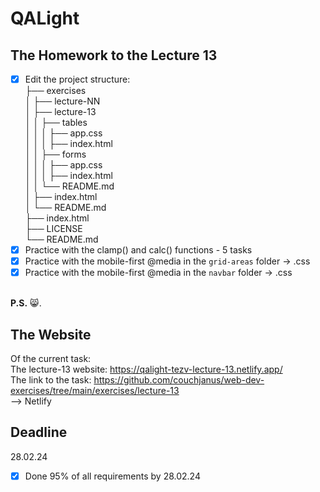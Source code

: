 # QALight
## The Homework to the Lecture 13

- [x] Edit the project structure:<br>
├── exercises<br>
│   ├── lecture-NN<br>
│   ├── lecture-13<br>
│   │   ├── tables<br>
│   │   │     ├── app.css<br>
│   │   │     ├── index.html<br>
│   │   ├── forms<br>
│   │   │     ├── app.css<br>
│   │   │     ├── index.html<br>
│   │   └── README.md<br>
│   ├── index.html <br>
│   └── README.md<br>
├── index.html<br>
├── LICENSE<br>
└── README.md<br>
- [x] Practice with the clamp() and calc() functions - 5 tasks <br>
- [x] Practice with the mobile-first @media in the `grid-areas` folder -> .css <br>
- [x] Practice with the mobile-first @media in the `navbar` folder -> .css
<br><br>

**P.S.** 😸.

## The Website
Of the current task: <br>
The lecture-13 website: https://qalight-tezv-lecture-13.netlify.app/<br>
The link to the task: https://github.com/couchjanus/web-dev-exercises/tree/main/exercises/lecture-13
<br />
--> Netlify

## Deadline
28.02.24 <br />

- [x] Done 95% of all requirements by 28.02.24